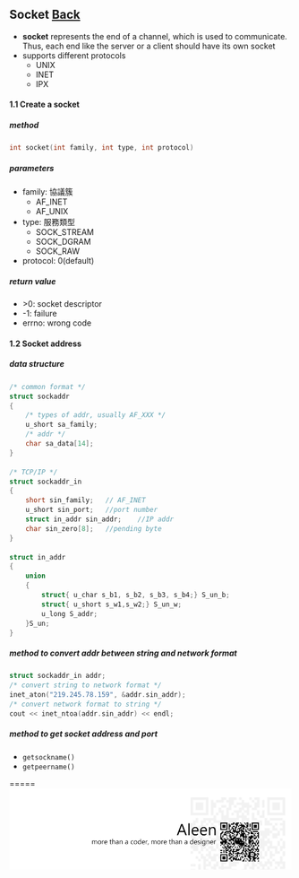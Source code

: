 ## Socket [Back](./../Coding.md)

- **socket** represents the end of a channel, which is used to communicate. Thus, each end like the server or a client should have its own socket
- supports different protocols
	- UNIX
	- INET
	- IPX

#### 1.1 Create a socket
##### method
```c
int socket(int family, int type, int protocol)
```
##### parameters
- family: 協議簇
	- AF_INET
	- AF_UNIX
- type: 服務類型
	- SOCK_STREAM
	- SOCK_DGRAM
	- SOCK_RAW
- protocol: 0(default)

##### return value
- \>0: socket descriptor
- -1: failure
- errno: wrong code 

#### 1.2 Socket address
##### data structure
```c
/* common format */
struct sockaddr
{
	/* types of addr, usually AF_XXX */
	u_short sa_family;
	/* addr */
	char sa_data[14];
}

/* TCP/IP */
struct sockaddr_in
{
	short sin_family;	// AF_INET 
	u_short sin_port;	//port number
	struct in_addr sin_addr;	//IP addr
	char sin_zero[8];	//pending byte
}

struct in_addr
{
	union
	{
		struct{ u_char s_b1, s_b2, s_b3, s_b4;} S_un_b;
		struct{ u_short s_w1,s_w2;} S_un_w;
		u_long S_addr;
	}S_un;
}
```

##### method to convert addr between string and network format

```c
struct sockaddr_in addr;
/* convert string to network format */
inet_aton("219.245.78.159", &addr.sin_addr);
/* convert network format to string */
cout << inet_ntoa(addr.sin_addr) << endl;
```

##### method to get socket address and port
- ```getsockname()```
- ```getpeername()```


=====
<a href="http://aleen42.github.io/" target="_blank" ><img src="./../../../pic/tail.gif"></a>
